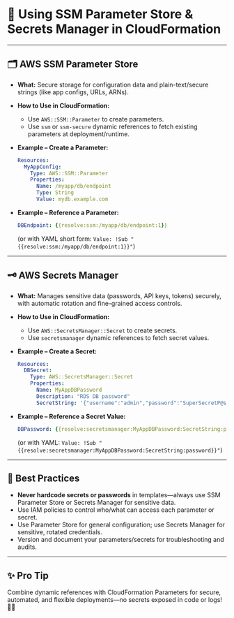 # 🔑 Using SSM Parameter Store & Secrets Manager in CloudFormation

---

## 🗂️ **AWS SSM Parameter Store**

* **What:**
  Secure storage for configuration data and plain-text/secure strings (like app configs, URLs, ARNs).
* **How to Use in CloudFormation:**

  * Use `AWS::SSM::Parameter` to create parameters.
  * Use `ssm` or `ssm-secure` dynamic references to fetch existing parameters at deployment/runtime.
* **Example – Create a Parameter:**

  ```yaml
  Resources:
    MyAppConfig:
      Type: AWS::SSM::Parameter
      Properties:
        Name: /myapp/db/endpoint
        Type: String
        Value: mydb.example.com
  ```
* **Example – Reference a Parameter:**

  ```yaml
  DBEndpoint: {{resolve:ssm:/myapp/db/endpoint:1}}
  ```

  (or with YAML short form:
  `Value: !Sub "{{resolve:ssm:/myapp/db/endpoint:1}}"`)

---

## 🗝️ **AWS Secrets Manager**

* **What:**
  Manages sensitive data (passwords, API keys, tokens) securely, with automatic rotation and fine-grained access controls.
* **How to Use in CloudFormation:**

  * Use `AWS::SecretsManager::Secret` to create secrets.
  * Use `secretsmanager` dynamic references to fetch secret values.
* **Example – Create a Secret:**

  ```yaml
  Resources:
    DBSecret:
      Type: AWS::SecretsManager::Secret
      Properties:
        Name: MyAppDBPassword
        Description: "RDS DB password"
        SecretString: '{"username":"admin","password":"SuperSecretP@ssw0rd"}'
  ```
* **Example – Reference a Secret Value:**

  ```yaml
  DBPassword: {{resolve:secretsmanager:MyAppDBPassword:SecretString:password}}
  ```

  (or with YAML:
  `Value: !Sub "{{resolve:secretsmanager:MyAppDBPassword:SecretString:password}}"`)

---

## 🚦 **Best Practices**

* **Never hardcode secrets or passwords** in templates—always use SSM Parameter Store or Secrets Manager for sensitive data.
* Use IAM policies to control who/what can access each parameter or secret.
* Use Parameter Store for general configuration; use Secrets Manager for sensitive, rotated credentials.
* Version and document your parameters/secrets for troubleshooting and audits.

---

## ✨ **Pro Tip**

Combine dynamic references with CloudFormation Parameters for secure, automated, and flexible deployments—no secrets exposed in code or logs! 🕵️‍♂️
